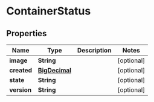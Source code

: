 
# ContainerStatus

## Properties
Name | Type | Description | Notes
------------ | ------------- | ------------- | -------------
**image** | **String** |  |  [optional]
**created** | [**BigDecimal**](BigDecimal.md) |  |  [optional]
**state** | **String** |  |  [optional]
**version** | **String** |  |  [optional]



